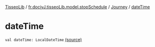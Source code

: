[TisseoLib](../../index.md) / [fr.docjyJ.tisseoLib.model.stopSchedule](../index.md) / [Journey](index.md) / [dateTime](./date-time.md)

# dateTime

`val dateTime: LocalDateTime` [(source)](https://github.com/docjyJ/TisseoLib/tree/master/src/main/kotlin/fr/docjyJ/tisseoLib/model/stopSchedule/Journey.kt#L10)